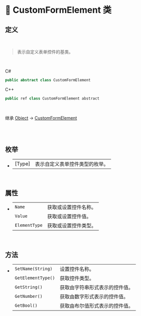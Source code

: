 # 🔖 CustomFormElement 类

## 定义

<br>

>表示自定义表单控件的基类。

<br>

C#
```cs
public abstract class CustomFormElement
```
C++
```cpp
public ref class CustomFormElement abstract
```
<br>

继承 [Object](https://docs.microsoft.com/zh-cn/DotNET/api/system.object?view=net-6.0) → [CustomFormElement](zh_CN/NET/APIs/Namespace/LiteLoader.Form/Class/CustomFormElement.md)

<br>

<br>

## 枚举

- 
    |||
    |-|-|
    |[Type]|表示自定义表单控件类型的枚举。|
    
<br>

## 属性

- 
    |||
    |-|-|
    |`Name`|获取或设置控件名称。|
    |`Value`|获取或设置控件值。|
    |`ElementType`|获取或设置控件类型。|

<br>

## 方法

- 
    |||
    |-|-|
    |`SetName(String)`|设置控件名称。|
    |`GetElementType()`|获取控件类型。|
    |`GetString()`|获取由字符串形式表示的控件值。|
    |`GetNumber()`|获取由数字形式表示的控件值。|
    |`GetBool()`|获取由布尔值形式表示的控件值。|